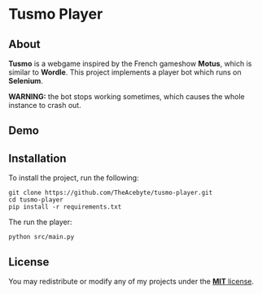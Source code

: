# Tusmo Player

## About
**Tusmo** is a webgame inspired by the French gameshow **Motus**, which is similar to **Wordle**. This project implements a player bot which runs on **Selenium**.

**WARNING:** the bot stops working sometimes, which causes the whole instance to crash out.
## Demo

## Installation
To install the project, run the following:
```
git clone https://github.com/TheAcebyte/tusmo-player.git
cd tusmo-player
pip install -r requirements.txt
```

The run the player:
```
python src/main.py
```

## License
You may redistribute or modify any of my projects under the [**MIT** license](LICENSE).
